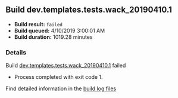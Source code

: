 ## Build dev.templates.tests.wack_20190410.1
- **Build result:** `failed`
- **Build queued:** 4/10/2019 3:00:01 AM
- **Build duration:** 1019.28 minutes
### Details
Build [dev.templates.tests.wack_20190410.1](https://winappstudio.visualstudio.com/web/build.aspx?pcguid=a4ef43be-68ce-4195-a619-079b4d9834c2&builduri=vstfs%3a%2f%2f%2fBuild%2fBuild%2f27542) failed

+ Process completed with exit code 1.

Find detailed information in the [build log files](https://uwpctdiags.blob.core.windows.net/buildlogs/dev.templates.tests.wack_20190410.1_logs.zip)
